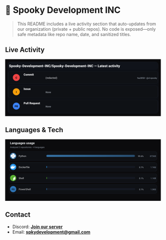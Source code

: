 # 👻 Spooky Development INC

> This README includes a live activity section that auto-updates from our organization (private + public repos). No code is exposed—only safe metadata like repo name, date, and sanitized titles.

## Live Activity
![Repo Snapshot](./assets/repo-snapshot.svg?v=8d5a4bc6be)

## Languages & Tech
![Languages Usage](./assets/languages.svg?v=20c992855e)

## Contact
- Discord: **[Join our server](https://discord.gg/XYspZgEEJb)**
- Email: **spkydevelopment@gmail.com**
